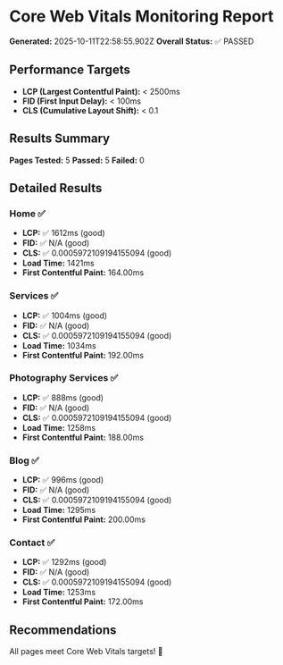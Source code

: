 # Core Web Vitals Monitoring Report

**Generated:** 2025-10-11T22:58:55.902Z
**Overall Status:** ✅ PASSED

## Performance Targets

- **LCP (Largest Contentful Paint):** < 2500ms
- **FID (First Input Delay):** < 100ms
- **CLS (Cumulative Layout Shift):** < 0.1

## Results Summary

**Pages Tested:** 5
**Passed:** 5
**Failed:** 0

## Detailed Results

### Home ✅

- **LCP:** ✅ 1612ms (good)
- **FID:** ✅ N/A (good)
- **CLS:** ✅ 0.0005972109194155094 (good)
- **Load Time:** 1421ms
- **First Contentful Paint:** 164.00ms

### Services ✅

- **LCP:** ✅ 1004ms (good)
- **FID:** ✅ N/A (good)
- **CLS:** ✅ 0.0005972109194155094 (good)
- **Load Time:** 1034ms
- **First Contentful Paint:** 192.00ms

### Photography Services ✅

- **LCP:** ✅ 888ms (good)
- **FID:** ✅ N/A (good)
- **CLS:** ✅ 0.0005972109194155094 (good)
- **Load Time:** 1258ms
- **First Contentful Paint:** 188.00ms

### Blog ✅

- **LCP:** ✅ 996ms (good)
- **FID:** ✅ N/A (good)
- **CLS:** ✅ 0.0005972109194155094 (good)
- **Load Time:** 1295ms
- **First Contentful Paint:** 200.00ms

### Contact ✅

- **LCP:** ✅ 1292ms (good)
- **FID:** ✅ N/A (good)
- **CLS:** ✅ 0.0005972109194155094 (good)
- **Load Time:** 1253ms
- **First Contentful Paint:** 172.00ms

## Recommendations

All pages meet Core Web Vitals targets! 🎉
